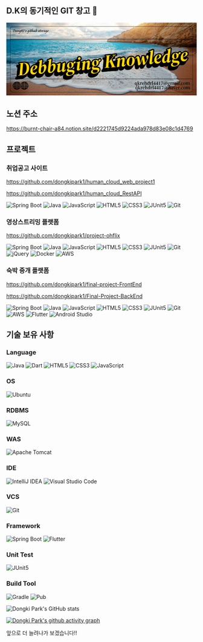 ## D.K의 동기적인 GIT 창고 👋

![DK github](./DK%20github.png)

<!--
**dongkipark1/dongkipark1** is a ✨ _special_ ✨ repository because its `README.md` (this file) appears on your GitHub profile.

Here are some ideas to get you started:

- 🔭 I’m currently working on ...
- 🌱 I’m currently learning ...
- 👯 I’m looking to collaborate on ...
- 🤔 I’m looking for help with ...
- 💬 Ask me about ...
- 📫 How to reach me: ...
- 😄 Pronouns: ...
- ⚡ Fun fact: ...
-->
## 노션 주소
https://burnt-chair-a84.notion.site/d2221745d9224ada978d83e08c1d4769

## 프로젝트
### 취업공고 사이트
https://github.com/dongkipark1/human_cloud_web_project1

https://github.com/dongkipark1/human_cloud_RestAPI

![Spring Boot](https://img.shields.io/badge/Spring%20Boot-%236DB33F.svg?style=for-the-badge&logo=spring-boot&logoColor=white)
![Java](https://img.shields.io/badge/Java-%23ED8B00.svg?style=for-the-badge&logo=java&logoColor=white)
![JavaScript](https://img.shields.io/badge/JavaScript-%23F7DF1E.svg?style=for-the-badge&logo=javascript&logoColor=black)
![HTML5](https://img.shields.io/badge/HTML5-%23E34F26.svg?style=for-the-badge&logo=html5&logoColor=white)
![CSS3](https://img.shields.io/badge/CSS3-%231572B6.svg?style=for-the-badge&logo=css3&logoColor=white)
![JUnit5](https://img.shields.io/badge/JUnit5-25A162?style=for-the-badge&logo=junit5&logoColor=white)
![Git](https://img.shields.io/badge/Git-%23F05033.svg?style=for-the-badge&logo=git&logoColor=white)

### 영상스트리밍 플랫폼
https://github.com/dongkipark1/project-ohflix

![Spring Boot](https://img.shields.io/badge/Spring%20Boot-%236DB33F.svg?style=for-the-badge&logo=spring-boot&logoColor=white)
![Java](https://img.shields.io/badge/Java-%23ED8B00.svg?style=for-the-badge&logo=java&logoColor=white)
![JavaScript](https://img.shields.io/badge/JavaScript-%23F7DF1E.svg?style=for-the-badge&logo=javascript&logoColor=black)
![HTML5](https://img.shields.io/badge/HTML5-%23E34F26.svg?style=for-the-badge&logo=html5&logoColor=white)
![CSS3](https://img.shields.io/badge/CSS3-%231572B6.svg?style=for-the-badge&logo=css3&logoColor=white)
![JUnit5](https://img.shields.io/badge/JUnit5-25A162?style=for-the-badge&logo=junit5&logoColor=white)
![Git](https://img.shields.io/badge/Git-%23F05033.svg?style=for-the-badge&logo=git&logoColor=white)
![jQuery](https://img.shields.io/badge/jQuery-0769AD?style=for-the-badge&logo=jquery&logoColor=white)
![Docker](https://img.shields.io/badge/Docker-2496ED?style=for-the-badge&logo=docker&logoColor=white)
![AWS](https://img.shields.io/badge/AWS-232F3E?style=for-the-badge&logo=amazon-aws&logoColor=white)

### 숙박 중개 플랫폼
https://github.com/dongkipark1/final-project-FrontEnd

https://github.com/dongkipark1/Final-Project-BackEnd

![Spring Boot](https://img.shields.io/badge/Spring%20Boot-%236DB33F.svg?style=for-the-badge&logo=spring-boot&logoColor=white)
![Java](https://img.shields.io/badge/Java-%23ED8B00.svg?style=for-the-badge&logo=java&logoColor=white)
![JavaScript](https://img.shields.io/badge/JavaScript-%23F7DF1E.svg?style=for-the-badge&logo=javascript&logoColor=black)
![HTML5](https://img.shields.io/badge/HTML5-%23E34F26.svg?style=for-the-badge&logo=html5&logoColor=white)
![CSS3](https://img.shields.io/badge/CSS3-%231572B6.svg?style=for-the-badge&logo=css3&logoColor=white)
![JUnit5](https://img.shields.io/badge/JUnit5-25A162?style=for-the-badge&logo=junit5&logoColor=white)
![Git](https://img.shields.io/badge/Git-%23F05033.svg?style=for-the-badge&logo=git&logoColor=white)
![AWS](https://img.shields.io/badge/AWS-232F3E?style=for-the-badge&logo=amazon-aws&logoColor=white)
![Flutter](https://img.shields.io/badge/Flutter-%2302569B.svg?style=for-the-badge&logo=flutter&logoColor=white)
![Android Studio](https://img.shields.io/badge/Android%20Studio-3DDC84?style=for-the-badge&logo=android-studio&logoColor=white)


## 기술 보유 사항

### Language
![Java](https://img.shields.io/badge/Java-%23ED8B00.svg?style=for-the-badge&logo=java&logoColor=white)
![Dart](https://img.shields.io/badge/Dart-%230175C2.svg?style=for-the-badge&logo=dart&logoColor=white)
![HTML5](https://img.shields.io/badge/HTML5-%23E34F26.svg?style=for-the-badge&logo=html5&logoColor=white)
![CSS3](https://img.shields.io/badge/CSS3-%231572B6.svg?style=for-the-badge&logo=css3&logoColor=white)
![JavaScript](https://img.shields.io/badge/JavaScript-%23F7DF1E.svg?style=for-the-badge&logo=javascript&logoColor=black)

### OS
![Ubuntu](https://img.shields.io/badge/Ubuntu-E95420?style=for-the-badge&logo=ubuntu&logoColor=white)

### RDBMS
![MySQL](https://img.shields.io/badge/MySQL-%2300f.svg?style=for-the-badge&logo=mysql&logoColor=white)

### WAS
![Apache Tomcat](https://img.shields.io/badge/Apache%20Tomcat-%23F8DC75.svg?style=for-the-badge&logo=apache-tomcat&logoColor=black)

### IDE
![IntelliJ IDEA](https://img.shields.io/badge/IntelliJ%20IDEA-000000.svg?style=for-the-badge&logo=intellij-idea&logoColor=white)
![Visual Studio Code](https://img.shields.io/badge/VS%20Code-007ACC.svg?style=for-the-badge&logo=visual-studio-code&logoColor=white)

### VCS
![Git](https://img.shields.io/badge/Git-%23F05033.svg?style=for-the-badge&logo=git&logoColor=white)

### Framework
![Spring Boot](https://img.shields.io/badge/Spring%20Boot-%236DB33F.svg?style=for-the-badge&logo=spring-boot&logoColor=white)
![Flutter](https://img.shields.io/badge/Flutter-%2302569B.svg?style=for-the-badge&logo=flutter&logoColor=white)

### Unit Test
![JUnit5](https://img.shields.io/badge/JUnit5-25A162?style=for-the-badge&logo=junit5&logoColor=white)

### Build Tool
![Gradle](https://img.shields.io/badge/Gradle-02303A?style=for-the-badge&logo=gradle&logoColor=white)
![Pub](https://img.shields.io/badge/Dart%20Pub-0175C2?style=for-the-badge&logo=dart&logoColor=white)


![Dongki Park's GitHub stats](https://github-readme-stats.vercel.app/api?username=dongkipark1&show_icons=true&theme=dark)

[![Dongki Park's github activity graph](https://github-readme-activity-graph.vercel.app/graph?username=dongkipark1&theme=dracula)](https://github.com/ashutosh00710/github-readme-activity-graph)

앞으로 더 늘려나가 보겠습니다!!
